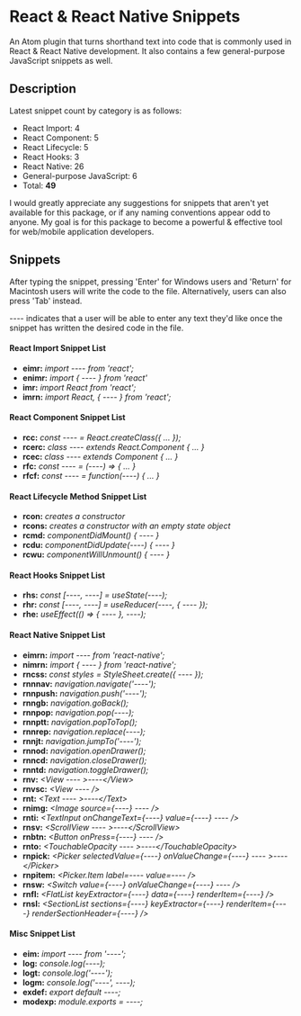 
# React & React Native Snippets
An Atom plugin that turns shorthand text into code that is commonly used in React & React Native development. It also contains a few general-purpose JavaScript snippets as well.

## Description
Latest snippet count by category is as follows:
 - React Import: 4
 - React Component: 5
 - React Lifecycle: 5
 - React Hooks: 3
 - React Native: 26
 - General-purpose JavaScript: 6
 - Total: **49**

I would greatly appreciate any suggestions for snippets that aren't yet available for this package, or if any naming conventions appear odd to anyone. My goal is for this package to become a powerful & effective tool for web/mobile application developers.

## Snippets
 After typing the snippet, pressing 'Enter' for Windows users and 'Return' for Macintosh users will write the code to the file. Alternatively, users can also press 'Tab' instead.

---- indicates that a user will be able to enter any text they'd like once the snippet has written the desired code in the file.


#### React Import Snippet List
 - **eimr:** _import ---- from 'react';_
 - **enimr:** _import { ---- } from 'react'_
 - **imr:** _import React from 'react';_
 - **imrn:** _import React, { ---- } from 'react';_

#### React Component Snippet List
 - **rcc:** _const ---- = React.createClass({ ... });_
 - **rcerc:** _class ---- extends React.Component { ... }_
 - **rcec:** _class ---- extends Component { ... }_
 - **rfc:** _const ---- = (----) => { ... }_
 - **rfcf:** _const ---- = function(----) { ... }_

#### React Lifecycle Method Snippet List
 - **rcon:** _creates a constructor_
 - **rcons:** _creates a constructor with an empty state object_
 - **rcmd:** _componentDidMount() { ---- }_
 - **rcdu:** _componentDidUpdate(----) { ---- }_
 - **rcwu:** _componentWillUnmount() { ---- }_

#### React Hooks Snippet List
 - **rhs:** _const [----, ----] = useState(----);_
 - **rhr:** _const [----, ----] = useReducer(----, { ---- });_
 - **rhe:** _useEffect(() => { ---- }, ----);_

#### React Native Snippet List
 - **eimrn:** _import ---- from 'react-native';_
 - **nimrn:** _import { ---- } from 'react-native';_
 - **rncss:** _const styles = StyleSheet.create({ ---- });_
 - **rnnnav:** _navigation.navigate('----');_
 - **rnnpush:** _navigation.push('----');_
 - **rnngb:** _navigation.goBack();_
 - **rnnpop:** _navigation.pop(----);_
 - **rnnptt:** _navigation.popToTop();_
 - **rnnrep:** _navigation.replace(----);_
 - **rnnjt:** _navigation.jumpTo('----');_
 - **rnnod:** _navigation.openDrawer();_
 - **rnncd:** _navigation.closeDrawer();_
 - **rnntd:** _navigation.toggleDrawer();_
 - **rnv:** _\<View ---- >----\</View>_
 - **rnvsc:** _\<View ---- />_
 - **rnt:** _\<Text ---- >----\</Text>_
 - **rnimg:** _\<Image source={----} ---- />_
 - **rnti:** _\<TextInput onChangeText={----} value={----} ---- />_
 - **rnsv:** _\<ScrollView ---- >----\</ScrollView>_
 - **rnbtn:** _\<Button onPress={----} ---- />_
 - **rnto:** _\<TouchableOpacity ---- >----\</TouchableOpacity>_
 - **rnpick:** _\<Picker selectedValue={----} onValueChange={----} ---- >----\</Picker>_
 - **rnpitem:** _\<Picker.Item label=---- value=---- />_
 - **rnsw:** _\<Switch value={----} onValueChange={----} ---- />_
 - **rnfl:** _\<FlatList keyExtractor={----} data={----} renderItem={----} />_
 - **rnsl:** _\<SectionList sections={----} keyExtractor={----} renderItem={----} renderSectionHeader={----} />_

#### Misc Snippet List
 - **eim:** _import ---- from '----';_
 - **log:** _console.log(----);_
 - **logt:** _console.log('----');_
 - **logm:** _console.log('----', ----);_
 - **exdef:** _export default ----;_
 - **modexp:** _module.exports = ----;_
